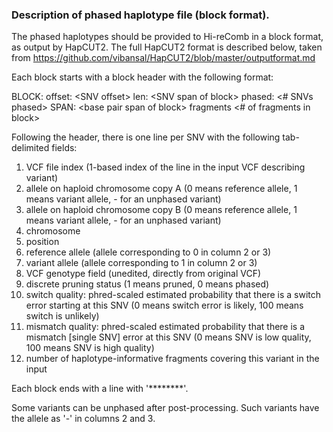 ### Description of phased haplotype file (block format).

The phased haplotypes should be provided to Hi-reComb in a block format, as output by HapCUT2. The full HapCUT2 format is described below, taken from  https://github.com/vibansal/HapCUT2/blob/master/outputformat.md

Each block starts with a block header with the following format:

BLOCK: offset: \<SNV offset\> len: \<SNV span of block\> phased: \<\# SNVs phased\> SPAN: \<base pair span of block\> fragments \<\# of fragments in block\>

Following the header, there is one line per SNV with the following tab-delimited fields:

1. VCF file index (1-based index of the line in the input VCF describing variant)
2. allele on haploid chromosome copy A (0 means reference allele, 1 means variant allele, - for an unphased variant)
3. allele on haploid chromosome copy B (0 means reference allele, 1 means variant allele, - for an unphased variant)
4. chromosome
5. position
6. reference allele (allele corresponding to 0 in column 2 or 3)
7. variant allele (allele corresponding to 1 in column 2 or 3)
8. VCF genotype field (unedited, directly from original VCF)
9. discrete pruning status (1 means pruned, 0 means phased)
10. switch quality: phred-scaled estimated probability that there is a switch error starting at this SNV (0 means switch error is likely, 100 means switch is unlikely)
11. mismatch quality: phred-scaled estimated probability that there is a mismatch [single SNV] error at this SNV (0 means SNV is low quality, 100 means SNV is high quality)
12. number of haplotype-informative fragments covering this variant in the input

Each block ends with a line with '********'. 

Some variants can be unphased after post-processing. Such variants have the allele as '-'  in columns 2 and 3. 


